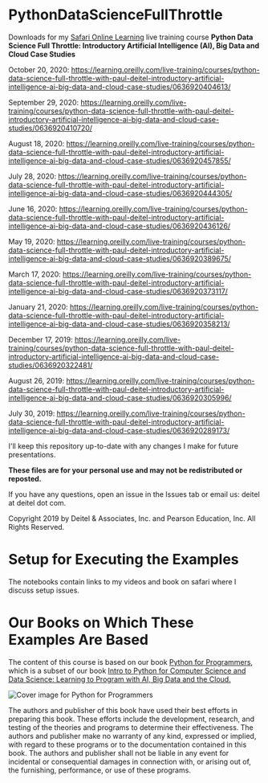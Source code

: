 # PythonDataScienceFullThrottle
Downloads for my [Safari Online Learning](https://learning.oreilly.com) live training course **Python Data Science Full Throttle: Introductory Artificial Intelligence (AI), Big Data and Cloud Case Studies**

October 20, 2020: https://learning.oreilly.com/live-training/courses/python-data-science-full-throttle-with-paul-deitel-introductory-artificial-intelligence-ai-big-data-and-cloud-case-studies/0636920404613/

September 29, 2020: https://learning.oreilly.com/live-training/courses/python-data-science-full-throttle-with-paul-deitel-introductory-artificial-intelligence-ai-big-data-and-cloud-case-studies/0636920410720/

August 18, 2020: https://learning.oreilly.com/live-training/courses/python-data-science-full-throttle-with-paul-deitel-introductory-artificial-intelligence-ai-big-data-and-cloud-case-studies/0636920457855/

July 28, 2020: https://learning.oreilly.com/live-training/courses/python-data-science-full-throttle-with-paul-deitel-introductory-artificial-intelligence-ai-big-data-and-cloud-case-studies/0636920444305/

June 16, 2020: https://learning.oreilly.com/live-training/courses/python-data-science-full-throttle-with-paul-deitel-introductory-artificial-intelligence-ai-big-data-and-cloud-case-studies/0636920436126/

May 19, 2020: https://learning.oreilly.com/live-training/courses/python-data-science-full-throttle-with-paul-deitel-introductory-artificial-intelligence-ai-big-data-and-cloud-case-studies/0636920389675/

March 17, 2020: https://learning.oreilly.com/live-training/courses/python-data-science-full-throttle-with-paul-deitel-introductory-artificial-intelligence-ai-big-data-and-cloud-case-studies/0636920373117/

January 21, 2020: https://learning.oreilly.com/live-training/courses/python-data-science-full-throttle-with-paul-deitel-introductory-artificial-intelligence-ai-big-data-and-cloud-case-studies/0636920358213/

December 17, 2019: https://learning.oreilly.com/live-training/courses/python-data-science-full-throttle-with-paul-deitel-introductory-artificial-intelligence-ai-big-data-and-cloud-case-studies/0636920322481/

August 26, 2019: https://learning.oreilly.com/live-training/courses/python-data-science-full-throttle-with-paul-deitel-introductory-artificial-intelligence-ai-big-data-and-cloud-case-studies/0636920305996/

July 30, 2019: https://learning.oreilly.com/live-training/courses/python-data-science-full-throttle-with-paul-deitel-introductory-artificial-intelligence-ai-big-data-and-cloud-case-studies/0636920289173/


I'll keep this repository up-to-date with any changes I make for future presentations. 

**These files are for your personal use and may not be redistributed or reposted.**

If you have any questions, open an issue in the Issues tab or email us: deitel at deitel dot com.

Copyright 2019 by Deitel & Associates, Inc. and Pearson Education, Inc. All Rights Reserved. 

# Setup for Executing the Examples
The notebooks contain links to my videos and book on safari where I discuss setup issues. 

# Our Books on Which These Examples Are Based
The content of this course is based on our book <a href=https://amzn.to/2Kd8dQk target="_blank">Python for Programmers</a>, which is a subset of our book <a href=https://amzn.to/2KfCptN target="_blank">Intro to Python for Computer Science and Data Science: Learning to Program with AI, Big Data and the Cloud.</a>
   
![Cover image for Python for Programmers](https://deitel.com/wp-content/uploads/2020/01/python-for-programmers.jpg)

The authors and publisher of this book have used their best efforts in preparing this book. These efforts include the development, research, and testing of the theories and programs to determine their effectiveness. The authors and publisher make no warranty of any kind, expressed or implied, with regard to these programs or to the documentation contained in this book. The authors and publisher shall not be liable in any event for incidental or consequential damages in connection with, or arising out of, the furnishing, performance, or use of these programs.

